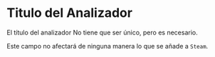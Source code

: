 # Titulo del Analizador

El título del analizador No tiene que ser único, pero es necesario.

Este campo no afectará de ninguna manera lo que se añade a `Steam`.
